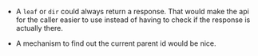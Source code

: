 * A `leaf` or `dir` could always return a response. That would make the api for the caller easier to use instead of
having to check if the response is actually there.

* A mechanism to find out the current parent id would be nice.